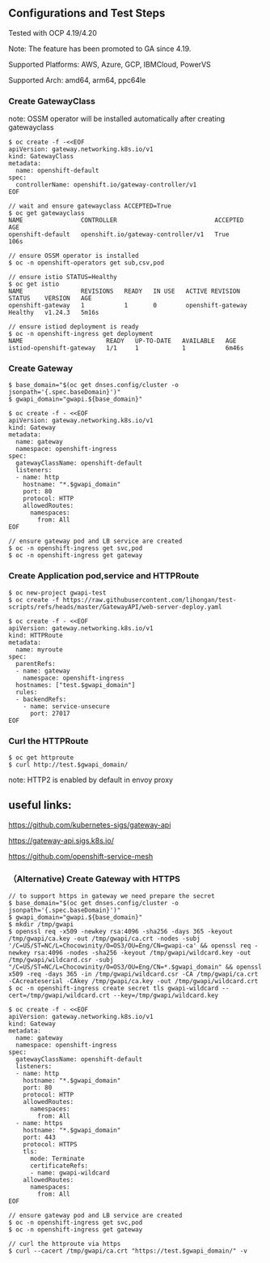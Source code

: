 ## Configurations and Test Steps

Tested with OCP 4.19/4.20

Note: The feature has been promoted to GA since 4.19.

Supported Platforms: AWS, Azure, GCP, IBMCloud, PowerVS

Supported Arch: amd64, arm64, ppc64le

### Create GatewayClass

note: OSSM operator will be installed automatically after creating gatewayclass

```console
$ oc create -f -<<EOF
apiVersion: gateway.networking.k8s.io/v1
kind: GatewayClass
metadata:
  name: openshift-default
spec:
  controllerName: openshift.io/gateway-controller/v1
EOF

// wait and ensure gatewayclass ACCEPTED=True
$ oc get gatewayclass
NAME                CONTROLLER                           ACCEPTED   AGE
openshift-default   openshift.io/gateway-controller/v1   True       106s

// ensure OSSM operator is installed
$ oc -n openshift-operators get sub,csv,pod

// ensure istio STATUS=Healthy
$ oc get istio 
NAME                REVISIONS   READY   IN USE   ACTIVE REVISION     STATUS    VERSION   AGE
openshift-gateway   1           1       0        openshift-gateway   Healthy   v1.24.3   5m16s

// ensure istiod deployment is ready
$ oc -n openshift-ingress get deployment
NAME                       READY   UP-TO-DATE   AVAILABLE   AGE
istiod-openshift-gateway   1/1     1            1           6m46s

```

### Create Gateway
```console
$ base_domain="$(oc get dnses.config/cluster -o jsonpath='{.spec.baseDomain}')"
$ gwapi_domain="gwapi.${base_domain}"

$ oc create -f - <<EOF
apiVersion: gateway.networking.k8s.io/v1
kind: Gateway
metadata:
  name: gateway
  namespace: openshift-ingress
spec:
  gatewayClassName: openshift-default
  listeners:
  - name: http
    hostname: "*.$gwapi_domain"
    port: 80
    protocol: HTTP
    allowedRoutes:
      namespaces:
        from: All
EOF

// ensure gateway pod and LB service are created
$ oc -n openshift-ingress get svc,pod
$ oc -n openshift-ingress get gateway

```

### Create Application pod,service and HTTPRoute

```console
$ oc new-project gwapi-test
$ oc create -f https://raw.githubusercontent.com/lihongan/test-scripts/refs/heads/master/GatewayAPI/web-server-deploy.yaml

$ oc create -f - <<EOF
apiVersion: gateway.networking.k8s.io/v1
kind: HTTPRoute
metadata:
  name: myroute
spec:
  parentRefs:
  - name: gateway
    namespace: openshift-ingress
  hostnames: ["test.$gwapi_domain"]
  rules:
  - backendRefs:
    - name: service-unsecure
      port: 27017
EOF

```

### Curl the HTTPRoute
```console
$ oc get httproute
$ curl http://test.$gwapi_domain/

```
note: HTTP2 is enabled by default in envoy proxy

## useful links:

https://github.com/kubernetes-sigs/gateway-api

https://gateway-api.sigs.k8s.io/

https://github.com/openshift-service-mesh

###
### （Alternative) Create Gateway with HTTPS
```console
// to support https in gateway we need prepare the secret
$ base_domain="$(oc get dnses.config/cluster -o jsonpath='{.spec.baseDomain}')"
$ gwapi_domain="gwapi.${base_domain}"
$ mkdir /tmp/gwapi
$ openssl req -x509 -newkey rsa:4096 -sha256 -days 365 -keyout /tmp/gwapi/ca.key -out /tmp/gwapi/ca.crt -nodes -subj '/C=US/ST=NC/L=Chocowinity/O=OS3/OU=Eng/CN=gwapi-ca' && openssl req -newkey rsa:4096 -nodes -sha256 -keyout /tmp/gwapi/wildcard.key -out /tmp/gwapi/wildcard.csr -subj "/C=US/ST=NC/L=Chocowinity/O=OS3/OU=Eng/CN=*.$gwapi_domain" && openssl x509 -req -days 365 -in /tmp/gwapi/wildcard.csr -CA /tmp/gwapi/ca.crt -CAcreateserial -CAkey /tmp/gwapi/ca.key -out /tmp/gwapi/wildcard.crt
$ oc -n openshift-ingress create secret tls gwapi-wildcard --cert=/tmp/gwapi/wildcard.crt --key=/tmp/gwapi/wildcard.key

$ oc create -f - <<EOF
apiVersion: gateway.networking.k8s.io/v1
kind: Gateway
metadata:
  name: gateway
  namespace: openshift-ingress
spec:
  gatewayClassName: openshift-default
  listeners:
  - name: http
    hostname: "*.$gwapi_domain"
    port: 80
    protocol: HTTP
    allowedRoutes:
      namespaces:
        from: All
  - name: https
    hostname: "*.$gwapi_domain"
    port: 443
    protocol: HTTPS
    tls:
      mode: Terminate
      certificateRefs:
      - name: gwapi-wildcard
    allowedRoutes:
      namespaces:
        from: All
EOF

// ensure gateway pod and LB service are created
$ oc -n openshift-ingress get svc,pod
$ oc -n openshift-ingress get gateway

// curl the httproute via https
$ curl --cacert /tmp/gwapi/ca.crt "https://test.$gwapi_domain/" -v
```
